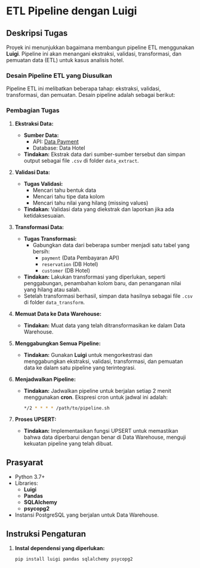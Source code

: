# ETL Pipeline dengan Luigi

## Deskripsi Tugas
Proyek ini menunjukkan bagaimana membangun pipeline ETL menggunakan **Luigi**. Pipeline ini akan menangani ekstraksi, validasi, transformasi, dan pemuatan data (ETL) untuk kasus analisis hotel.

### Desain Pipeline ETL yang Diusulkan
Pipeline ETL ini melibatkan beberapa tahap: ekstraksi, validasi, transformasi, dan pemuatan. Desain pipeline adalah sebagai berikut:

### Pembagian Tugas

1. **Ekstraksi Data:**
   - **Sumber Data:**
     - API: [Data Payment](https://shandytepe.github.io/payment.json)
     - Database: Data Hotel
   - **Tindakan:** Ekstrak data dari sumber-sumber tersebut dan simpan output sebagai file `.csv` di folder `data_extract`.

2. **Validasi Data:**
   - **Tugas Validasi:**
     - Mencari tahu bentuk data 
     - Mencari tahu tipe data kolom
     - Mencari tahu nilai yang hilang (missing values)
   - **Tindakan:** Validasi data yang diekstrak dan laporkan jika ada ketidaksesuaian.

3. **Transformasi Data:**
   - **Tugas Transformasi:**
     - Gabungkan data dari beberapa sumber menjadi satu tabel yang bersih:
       - `payment` (Data Pembayaran API)
       - `reservation` (DB Hotel)
       - `customer` (DB Hotel)
   - **Tindakan:** Lakukan transformasi yang diperlukan, seperti penggabungan, penambahan kolom baru, dan penanganan nilai yang hilang atau salah.
   - Setelah transformasi berhasil, simpan data hasilnya sebagai file `.csv` di folder `data_transform`.

4. **Memuat Data ke Data Warehouse:**
   - **Tindakan:** Muat data yang telah ditransformasikan ke dalam Data Warehouse.

5. **Menggabungkan Semua Pipeline:**
   - **Tindakan:** Gunakan **Luigi** untuk mengorkestrasi dan menggabungkan ekstraksi, validasi, transformasi, dan pemuatan data ke dalam satu pipeline yang terintegrasi.

6. **Menjadwalkan Pipeline:**
   - **Tindakan:** Jadwalkan pipeline untuk berjalan setiap 2 menit menggunakan **cron**. Ekspresi cron untuk jadwal ini adalah:
     ```bash
     */2 * * * * /path/to/pipeline.sh
     ```

7. **Proses UPSERT:**
   - **Tindakan:** Implementasikan fungsi UPSERT untuk memastikan bahwa data diperbarui dengan benar di Data Warehouse, menguji kekuatan pipeline yang telah dibuat.

## Prasyarat
- Python 3.7+
- Libraries:
  - **Luigi**
  - **Pandas**
  - **SQLAlchemy**
  - **psycopg2**
- Instansi PostgreSQL yang berjalan untuk Data Warehouse.

## Instruksi Pengaturan
1. **Instal dependensi yang diperlukan:**
   ```bash
   pip install luigi pandas sqlalchemy psycopg2